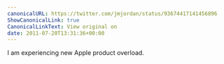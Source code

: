 ```yaml
---
canonicalURL: https://twitter.com/jmjordan/status/93674417141456896
ShowCanonicalLink: true
CanonicalLinkText: View original on
date: 2011-07-20T13:31:36+00:00
---
```

I am experiencing new Apple product overload.
